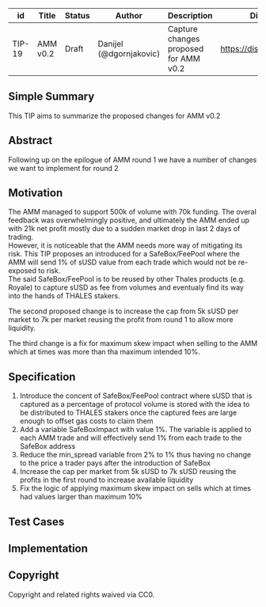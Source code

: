 | id | Title | Status | Author | Description | Discussions to | Created |
| ----------- | ----------- | ----------- | ----------- | ----------- | ----------- | ----------- |
| TIP-19 | AMM v0.2 | Draft | Danijel (@dgornjakovic) | Capture changes proposed for AMM v0.2  | https://discord.gg/8bzFdpGTrp | 2022-01-01
 
## Simple Summary
This TIP aims to summarize the proposed changes for AMM v0.2
## Abstract
Following up on the epilogue of AMM round 1 we have a number of changes we want to implement for round 2
## Motivation
The AMM managed to support 500k of volume with 70k funding. The overal feedback was overwhelmingly positive, and ultimately the AMM ended up with 21k net profit mostly due to a sudden market drop in last 2 days of trading.  
However, it is noticeable that the AMM needs more way of mitigating its risk. This TIP proposes an introduced for a SafeBox/FeePool where the AMM will send 1% of sUSD value from each trade which would not be re-exposed to risk.  
The said SafeBox/FeePool is to be reused by other Thales products (e.g. Royale) to capture sUSD as fee from volumes and eventualy find its way into the hands of THALES stakers.

The second proposed change is to increase the cap from 5k sUSD per market to 7k per market reusing the profit from round 1 to allow more liquidity.  

The third change is a fix for maximum skew impact when selling to the AMM which at times was more than tha maximum intended 10%. 

## Specification
1. Introduce the concent of SafeBox/FeePool contract where sUSD that is captured as a percentage of protocol volume is stored with the idea to be distributed to THALES stakers once the captured fees are large enough to offset gas costs to claim them
2. Add a variable SafeBoxImpact with value 1%. The variable is applied to each AMM trade and will effectively send 1% from each trade to the SafeBox address
3. Reduce the min_spread variable from 2% to 1% thus having no change to the price a trader pays after the introduction of SafeBox
4. Increase the cap per market from 5k sUSD to 7k sUSD reusing the profits in the first round to increase available liquidity
5. Fix the logic of applying maximum skew impact on sells which at times had values larger than maximum 10%

## Test Cases
 
## Implementation

## Copyright
 
Copyright and related rights waived via CC0.
